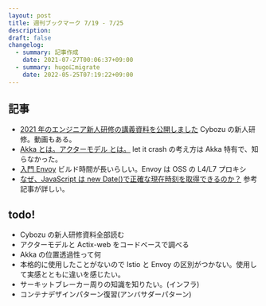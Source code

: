 ```yaml
---
layout: post
title: 週刊ブックマーク 7/19 - 7/25
description: 
draft: false
changelog:
  - summary: 記事作成
    date: 2021-07-27T00:06:37+09:00
  - summary: hugoにmigrate
    date: 2022-05-25T07:19:22+09:00
---
```


## 記事

- [2021 年のエンジニア新人研修の講義資料を公開しました](https://blog.cybozu.io/entry/2021/07/20/100000) Cybozu の新人研修。動画もある。
- [Akka とは。アクターモデル とは。](https://www.slideshare.net/KenjiroKubota/akka-136932641) let it crash の考え方は Akka 特有で、知らなかった。
- [入門 Envoy](https://speakerdeck.com/kurochan/ru-men-envoy) ビルド時間が長いらしい。Envoy は OSS の L4/L7 プロキシ
- [なぜ、JavaScript は new Date()で正確な現在時刻を取得できるのか？](https://zenn.dev/watsuyo_2/articles/5180456f986550) 参考記事が詳しい。

## todo!

- Cybozu の新人研修資料全部読む
- アクターモデルと Actix-web をコードベースで調べる
- Akka の位置透過性って何
- 本格的に使用したことがないので Istio と Envoy の区別がつかない。使用して実感とともに違いを感じたい。
- サーキットブレーカー周りの知識を知りたい。(インフラ)
- コンテナデザインパターン復習(アンバサダーパターン)